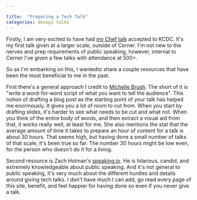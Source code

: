 ```yaml
---

title:  "Preparing a Tech Talk"
categories: devops talks
---
```


Firstly, I am very excited to have had [my Chef talk][1] accepted to KCDC. It's my first talk given at a larger scale, outside of Cerner. I'm not new to the nerves and prep requirements of public speaking, however, internal to Cerner I've given a few talks with attendance at 500+.

So as I'm embarking on this, I wantedto share a couple resources that have been the most beneficial to me in the past.

First there's a general approach I credit to [Michelle Brush][2]. The short of it is "write a word-for-word script of what you want to tell the audience". This notion of drafting a blog post as the starting point of your talk has helped me enormously. It gives you a lot of room to cut from. When you start by drafting slides, it's harder to see what needs to be cut and what not. When you think of the entire body of words, and then extract a visual aid from that, it works really well, at least for me. She also mentions the stat that the average amount of time it takes to prepare an hour of content for a talk is about 30 hours. That seems high, but having done a small number of talks of that scale, it's been true so far. The number 30 hours might be low even, for the person who doesn't do it for a living.

Second resource is Zach Holman's [speaking.io][3]. He is hilarious, candid, and extremely knowledgeable about public speaking. And it's not general to public speaking, it's very much about the different hurdles and details around giving tech talks. I don't have much I can add, go read every page of this site, benefit, and feel happier for having done so even if you never give a talk.

[1]: http://www.kcdc.info/#!/sessions/54c8098e693aa40900ccd35e
[2]: https://twitter.com/michellebrush
[3]: http://speaking.io
